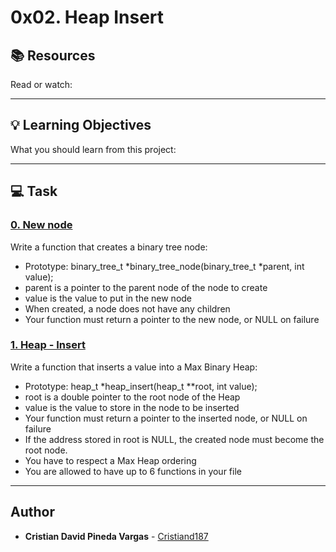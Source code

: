 # 0x02. Heap Insert

## :books: Resources
Read or watch:

---
## :bulb: Learning Objectives
What you should learn from this project:

---
## :computer: Task

### [0. New node](./0-binary_tree_node.c)
Write a function that creates a binary tree node:
 * Prototype: binary_tree_t *binary_tree_node(binary_tree_t *parent, int value);
 * parent is a pointer to the parent node of the node to create
 * value is the value to put in the new node
 * When created, a node does not have any children
 * Your function must return a pointer to the new node, or NULL on failure


### [1. Heap - Insert](./1-heap_insert.c)
Write a function that inserts a value into a Max Binary Heap:
 * Prototype: heap_t *heap_insert(heap_t **root, int value);
 * root is a double pointer to the root node of the Heap
 * value is the value to store in the node to be inserted
 * Your function must return a pointer to the inserted node, or NULL on failure
 * If the address stored in root is NULL, the created node must become the root node.
 * You have to respect a Max Heap ordering
 * You are allowed to have up to 6 functions in your file

---

## Author
* **Cristian David Pineda Vargas** - [Cristiand187](https://github.com/Cristiand187)